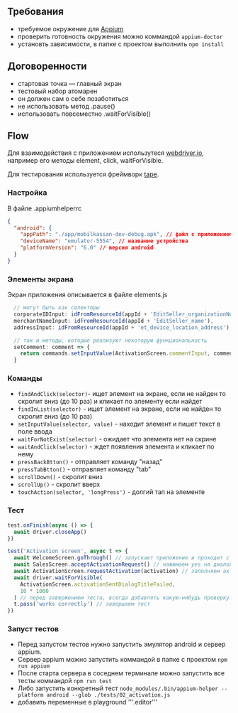 ## Требования
- требуемое окружение для [Appium](http://appium.io/slate/en/master/?javascript#setting-up-appium)
- проверить готовность окружения можно коммандой ```appium-doctor```
- установть зависимости, в папке с проектом выполнить ```npm install```


## Договоренности
- стартовая точка — главный экран
- тестовый набор атомарен
- он должен сам о себе позаботиться
- не использовать метод .pause()
- использовать повсеместно .waitForVisible()

## Flow
Для взаимодействия с приложением  использутеся [webdriver.io](http://webdriver.io/api.html),
например его методы element, click, waitForVisible.

Для тестирования используется фреймворк [tape](https://github.com/substack/tape#methods).

### Настройка
В файле .appiumhelperrc

```json
{
  "android": {
    "appPath": "./app/mobilkassan-dev-debug.apk", // файл с приложением
    "deviceName": "emulator-5554", // название устройства
    "platformVersion": "6.0" // версия android
  }
}
```

### Элементы экрана
Экран приложения описывается в файле elements.js

``` js
  // могут быть как селекторы
  corporateIDInput: idFromResourceId(appId + 'EditSeller_organizationNumber'),
  merchantNameInput: idFromResourceId(appId + 'EditSeller_name'),
  addressInput: idFromResourceId(appId + 'et_device_location_address'),

  // так и методы, которые реализуют некоторую функциональность
  setComment: comment => {
    return commands.setInputValue(ActivationScreen.commentInput, comment)
  }
```

### Команды
- ```findAndClick(selector)```- ищет элемент на экране, если не найден то скролит вниз (до 10 раз) и кликает по элементу если найдет
- ```findInList(selector)``` - ищет элемент на экране, если не найден то скролит вниз (до 10 раз)
- ```setInputValue(selector, value)``` - находит элемент и пишет текст в поле ввода
- ```waitForNotExist(selector)``` - ожидает что элемента нет на скрине
- ```waitAndClick(selector)``` - ждет появления элемента и кликает по нему
- ```pressBackBtton()``` - отправляет команду "назад"
- ```pressTabBtton()``` - отправляет команду "tab"
- ```scrollDown()``` - скролит вниз
- ```scrollUp()``` - скролит вверх
- ```touchAction(selector, 'longPress')``` - долгий тап на элементе

### Тест
```js
test.onFinish(async () => {
  await driver.closeApp()
})

test('Activation screen', async t => {
  await WelcomeScreen.goThrough() // запускает приложение и проходит страницу с визардом
  await SalesScreen.acceptActivationRequest() // нажимаем yes на диалоге запроса активации
  await ActivationScreen.requestActivation(activation) // заполняем активацию
  await driver.waitForVisible(
    ActivationScreen.activationSentDialogTitleFailed,
    10 * 1000
  ) // перед завержением теста, всегда добавлять какую-нибудь проверку
  t.pass('works correctly') // завершаем тест
})
```

### Запуст тестов
- Перед запустом тестов нужно запустить эмулятор android и сервер appium.
- Сервер appium можно запустить коммандой в папке с проектом ```npm run appium```
- После старта сервера в соседнем терминале можно запустить все тесты коммандой ```npm run test```
- Либо запустить конкретный тест ```node_modules/.bin/appium-helper --platform android --glob ./tests/02_activation.js```
- добавить переменные в playground '''.editor'''
